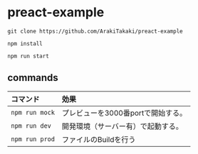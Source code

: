 # preact-example

`git clone https://github.com/ArakiTakaki/preact-example`

`npm install`

`npm run start`

## commands

コマンド|効果
:---|:---
`npm run mock` | プレビューを3000番portで開始する。
`npm run dev` | 開発環境（サーバー有）で起動する。
`npm run prod` | ファイルのBuildを行う
